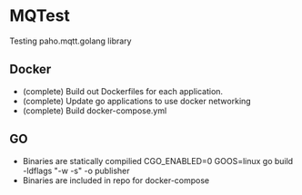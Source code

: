 # MQTest

Testing paho.mqtt.golang library

## Docker

- (complete) Build out Dockerfiles for each application.
- (complete) Update go applications to use docker networking
- (complete) Build docker-compose.yml

## GO

- Binaries are statically compilied
   CGO_ENABLED=0 GOOS=linux go build -ldflags "-w -s" -o publisher 
- Binaries are included in repo for docker-compose
